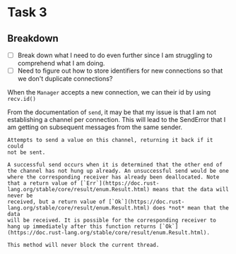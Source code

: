 # Task 3

## Breakdown

- [ ] Break down what I need to do even further since I am struggling to
      comprehend what I am doing.
- [ ] Need to figure out how to store identifiers for new connections
      so that we don't duplicate connections?

When the `Manager` accepts a new connection, we can their id by using `recv.id()`

From the documentation of `send`, it may be that my issue is that I am not
establishing a channel per connection. This will lead to the SendError
that I am getting on subsequent messages from the same sender.

```
Attempts to send a value on this channel, returning it back if it could
not be sent.

A successful send occurs when it is determined that the other end of
the channel has not hung up already. An unsuccessful send would be one
where the corresponding receiver has already been deallocated. Note
that a return value of [`Err`](https://doc.rust-lang.org/stable/core/result/enum.Result.html) means that the data will never be
received, but a return value of [`Ok`](https://doc.rust-lang.org/stable/core/result/enum.Result.html) does *not* mean that the data
will be received. It is possible for the corresponding receiver to
hang up immediately after this function returns [`Ok`](https://doc.rust-lang.org/stable/core/result/enum.Result.html).

This method will never block the current thread.
```
